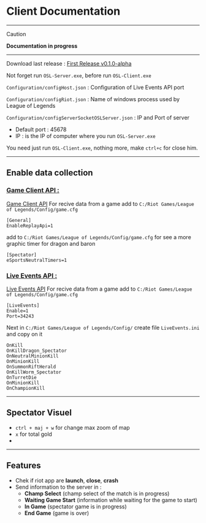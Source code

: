 # **Client** Documentation

---

> [!CAUTION] 
> **Documentation in progress** 

---
Download last release : [First Release v0.1.0-alpha](https://github.com/Sky-CSC/OSL/releases/tag/v0.1.0-alpha)

Not forget run ```OSL-Server.exe```, before run ```OSL-Client.exe```

```Configuration/configHost.json``` : Configuration of Live Events API port

```Configuration/configRiot.json``` : Name of windows process used by League of Legends

```Configuration/configServerSocketOSLServer.json``` : IP and Port of server 
- Default port : 45678
- IP : is the IP of computer where you run ```OSL-Server.exe```

You need just run ```OSL-Client.exe```, nothing more, make ```ctrl+c``` for close him.

---
## Enable data collection
### <ins>**Game Client API :**
[Game Client API](https://developer.riotgames.com/docs/lol#league-client-api)
For recive data from a game add to ```C:/Riot Games/League of Legends/Config/game.cfg```
```
[General]
EnableReplayApi=1
```

add to ```C:/Riot Games/League of Legends/Config/game.cfg``` for see a more graphic timer for dragon and baron  
```
[Spectator]
eSportsNeutralTimers=1
```

### <ins>**Live Events API :**
[Live Events API](https://github.com/SkinSpotlights/LiveEventsDocumentation) For recive data from a game add to ```C:/Riot Games/League of Legends/Config/game.cfg```

```
[LiveEvents]
Enable=1
Port=34243
```
Next in ```C:/Riot Games/League of Legends/Config/``` create file ```LiveEvents.ini``` and copy on it
```
OnKill
OnKillDragon_Spectator
OnNeutralMinionKill
OnMinionKill
OnSummonRiftHerald
OnKillWorm_Spectator
OnTurretDie
OnMinionKill
OnChampionKill
```

---

## Spectator Visuel

- ```ctrl + maj + w``` for change max zoom of map
- ```x``` for total gold
- 

---

## Features
- Chek if riot app are **launch**, **close**, **crash**
- Send information to the server in :
  - **Champ Select** (champ select of the match is in progress)
  - **Waiting Game Start** (information while waiting for the game to start)
  - **In Game** (spectator game is in progress)
  - **End Game** (game is over)
